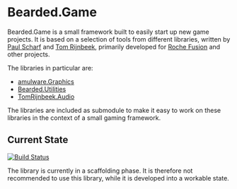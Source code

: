 # Bearded.Game
Bearded.Game is a small framework built to easily start up new game projects. It is based on a selection of tools from different libraries, written by [Paul Scharf](http://github.com/amulware) and [Tom Rijnbeek](http://github.com/tomrijnbeek), primarily developed for [Roche Fusion](http://store.steampowered.com/app/334140) and other projects.

The libraries in particular are:

* [amulware.Graphics](https://github.com/amulware/awgraphics)
* [Bearded.Utilities](https://github.com/beardgame/utilities)
* [TomRijnbeek.Audio](https://github.com/tomrijnbeek/tomrijnbeek-audio)

The libraries are included as submodule to make it easy to work on these libraries in the context of a small gaming framework.

## Current State
[![Build Status](https://travis-ci.org/beardgame/game.svg?branch=develop)](https://travis-ci.org/beardgame/game)

The library is currently in a scaffolding phase. It is therefore not recommended to use this library, while it is developed into a workable state.